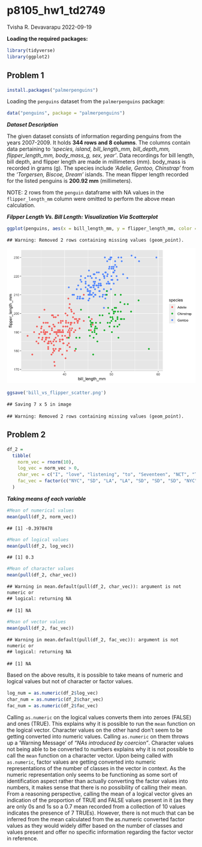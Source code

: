 p8105_hw1_td2749
================
Tvisha R. Devavarapu
2022-09-19

**Loading the required packages:**

``` r
library(tidyverse)
library(ggplot2)
```

## Problem 1

``` r
install.packages("palmerpenguins")
```

Loading the `penguins` dataset from the `palmerpenguins` package:

``` r
data("penguins", package = "palmerpenguins")
```

***Dataset Description***

The given dataset consists of information regarding penguins from the
years 2007-2009. It holds **344 rows and 8 columns**. The columns
contain data pertaining to *‘species, island, bill_length_mm,
bill_depth_mm, flipper_length_mm, body_mass_g, sex, year’*. Data
recordings for bill length, bill depth, and flipper length are made in
millimeters (mm). body_mass is recorded in grams (g). The species
include *‘Adelie, Gentoo, Chinstrap’* from the *‘Torgersen, Biscoe,
Dream’* islands. The mean flipper length recorded for the listed
penguins is **200.92 mm** (millimeters).

NOTE: 2 rows from the `penguin` dataframe with NA values in the
`flipper_length_mm` column were omitted to perform the above mean
calculation.

***Filpper Length Vs. Bill Length: Visualization Via Scatterplot***

``` r
ggplot(penguins, aes(x = bill_length_mm, y = flipper_length_mm, color = species)) + geom_point()
```

    ## Warning: Removed 2 rows containing missing values (geom_point).

![](p8105_hw1_td2749_files/figure-gfm/P1_scatterplot-1.png)<!-- -->

``` r
ggsave('bill_vs_flipper_scatter.png')
```

    ## Saving 7 x 5 in image

    ## Warning: Removed 2 rows containing missing values (geom_point).

## Problem 2

``` r
df_2 = 
  tibble(
    norm_vec = rnorm(10),
    log_vec = norm_vec > 0,
    char_vec = c("I", "love", "listening", "to", "Seventeen", "NCT", "Treasure", "and", "BTS", "!"),
    fac_vec = factor(c("NYC", "SD", "LA", "LA", "SD", "SD", "SD", "NYC", "NYC", "NYC"))
  )
```

***Taking means of each variable***

``` r
#Mean of numerical values
mean(pull(df_2, norm_vec))
```

    ## [1] -0.3978478

``` r
#Mean of logical values
mean(pull(df_2, log_vec))
```

    ## [1] 0.3

``` r
#Mean of character values
mean(pull(df_2, char_vec))
```

    ## Warning in mean.default(pull(df_2, char_vec)): argument is not numeric or
    ## logical: returning NA

    ## [1] NA

``` r
#Mean of vector values
mean(pull(df_2, fac_vec))
```

    ## Warning in mean.default(pull(df_2, fac_vec)): argument is not numeric or
    ## logical: returning NA

    ## [1] NA

Based on the above results, it is possible to take means of numeric and
logical values but not of character or factor values.

``` r
log_num = as.numeric(df_2$log_vec)
char_num = as.numeric(df_2$char_vec)
fac_num = as.numeric(df_2$fac_vec)
```

Calling `as.numeric` on the logical values converts them into zeroes
(FALSE) and ones (TRUE). This explains why it is possible to run the
`mean` function on the logical vector. Character values on the other
hand don’t seem to be getting converted into numeric values. Calling
`as.numeric` on them throws up a ‘Warning Message’ of *“NAs introduced
by coercion”*. Character values not being able to be converted to
numbers explains why it is not possible to call the `mean` function on a
character vector. Upon being called with `as.numeric`, factor values are
getting converted into numeric representations of the number of classes
in the vector in context. As the numeric representation only seems to be
functioning as some sort of identification aspect rather than actually
converting the factor values into numbers, it makes sense that there is
no possibility of calling their mean. From a reasoning perspective,
calling the mean of a logical vector gives an indication of the
proportion of TRUE and FALSE values present in it (as they are only 0s
and 1s so a 0.7 mean recorded from a collection of 10 values indicates
the presence of 7 TRUEs). However, there is not much that can be
inferred from the mean calculated from the as.numeric converted factor
values as they would widely differ based on the number of classes and
values present and offer no specific information regarding the factor
vector in reference.
